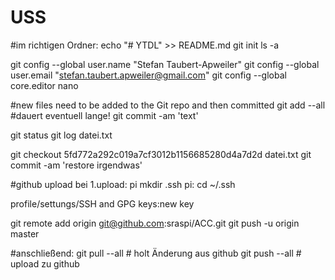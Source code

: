 # USS
#im richtigen Ordner: 
echo "# YTDL" >> README.md
git init
ls -a


git config --global user.name "Stefan Taubert-Apweiler"
git config --global user.email "stefan.taubert.apweiler@gmail.com"
git config --global core.editor nano




#new files need to be added to the Git repo and then committed
git add --all   #dauert eventuell lange!
git commit -am 'text'

git status
git log datei.txt

git checkout 5fd772a292c019a7cf3012b1156685280d4a7d2d datei.txt
git commit -am 'restore irgendwas'

#github upload bei 1.upload:
pi mkdir .ssh
pi: cd ~/.ssh

profile/settungs/SSH and GPG keys:new key


git remote add origin git@github.com:sraspi/ACC.git
git push -u origin master

#anschließend:
git pull --all  # holt Änderung aus github
git push --all  # upload zu github
